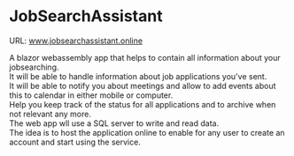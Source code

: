 # JobSearchAssistant

URL: www.jobsearchassistant.online

A blazor webassembly app that helps to contain all information about your jobsearching.
<br/> 
It will be able to handle information about job applications you've sent. 
<br/> 
It will be able to notify you about meetings and allow to add events about this to calendar in either mobile or computer.
<br/> 
Help you keep track of the status for all applications and to archive when not relevant any more.
<br/> 
The web app wll use a SQL server to write and read data.
<br/> 
The idea is to host the application online to enable for any user to create an account and start using the service.
